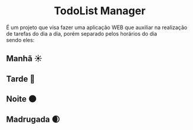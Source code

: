 <h1 style="text-align:center;">TodoList Manager</h1>

<p style="align-text:center;">É um projeto que visa fazer uma aplicação WEB
que auxiliar na realização de tarefas do dia a dia, porém separado pelos horários do dia<br>
sendo eles:</p>

<h2 style="align-text:left;">Manhã &#x2600;</h2>
<h2 style="align-text:left;">Tarde 🌆</h2>
<h2 style="align-text:left;">Noite 🌑</h2>
<h2 style="align-text:left;">Madrugada 🌒</h2>
